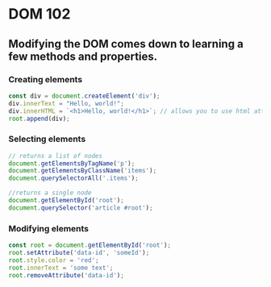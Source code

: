 # DOM 102

## Modifying the DOM comes down to learning a few methods and properties.

### Creating elements
```javascript
const div = document.createElement('div');
div.innerText = "Hello, world!";
div.innerHTML = `<h1>Hello, world!</h1>`; // allows you to use html attributes.
root.append(div);

```

### Selecting elements
```javascript
// returns a list of nodes
document.getElementsByTagName('p');
document.getElementsByClassName('items');
document.querySelectorAll('.items');

//returns a single node
document.getElementById('root');
document.querySelector('article #root');
```

### Modifying elements
```javascript
const root = document.getElementById('root');
root.setAttribute('data-id', 'someId');
root.style.color = 'red';
root.innerText = 'some text';
root.removeAttribute('data-id');

```
